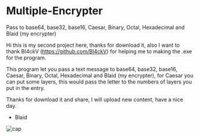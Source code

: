 # Multiple-Encrypter
Pass to base64, base32, base16, Caesar, Binary, Octal, Hexadecimal and Blaid (my encrypter)

Hi this is my second project here, thanks for download it, also I want to thank Bl4ckV (https://github.com/Bl4ckV) for helping me to making the .exe for the program.

This program let you pass a text message to base64, base32, base16, Caesar, Binary, Octal, Hexadecimal and Blaid (my encrypter), for Caesar you can put some layers, this would pass the letter to the numbers of layers you put in the entry.

Thanks for download it and share, I will upload new content, have a nice day.

- Blaid

![cap](https://user-images.githubusercontent.com/105456446/184414564-76d84b17-fed2-49be-b93e-661381fe44cb.png)
